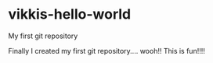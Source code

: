 # vikkis-hello-world
My first git repository

Finally I created my first git repository.... wooh!!
This is fun!!!!
